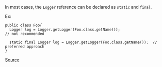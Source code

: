 In most cases, the `Logger` reference can be declared as `static` and `final`.

Ex:

```
public class Foo{
  Logger log = Logger.getLogger(Foo.class.getName());					// not recommended

  static final Logger log = Logger.getLogger(Foo.class.getName());	// preferred approach
}
```

[Source](https://pmd.github.io/pmd-5.3.3/pmd-java/rules/java/logging-java.html#LoggerIsNotStaticFinal)
